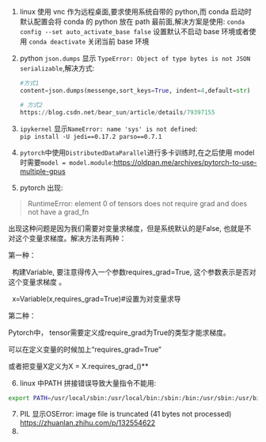 1. linux 使用 vnc 作为远程桌面,要求使用系统自带的 python,而 conda 启动时默认配置会将 conda 的 python 放在 path 最前面,解决方案是使用: `conda config --set auto_activate_base false`  设置默认不启动 base 环境或者使用 `conda deactivate` 关闭当前 base 环境

2. python `json.dumps` 显示 `TypeError: Object of type bytes is not JSON serializable`,解决方式:
	```python
    #方式1
	content=json.dumps(messenge,sort_keys=True, indent=4,default=str)
	
	# 方式2
    https://blog.csdn.net/bear_sun/article/details/79397155
	```

3. `ipykernel` 显示`NameError: name 'sys' is not defined`:   
	`pip install -U jedi==0.17.2 parso==0.7.1`

4. `pytorch`中使用`DistributedDataParallel`进行多卡训练时,在之后使用 model 时需要`model = model.module`:https://oldpan.me/archives/pytorch-to-use-multiple-gpus
5. pytorch 出现: 
> RuntimeError: element 0 of tensors does not require grad and does not have a grad_fn  

出现这种问题是因为我们需要对变量求梯度，但是系统默认的是False, 也就是不对这个变量求梯度。解决方法有两种：

第一种：

  构建Variable, 要注意得传入一个参数requires_grad=True, 这个参数表示是否对这个变量求梯度 。

  x=Variable(x,requires_grad=True)#设置为对变量求导

第二种：

Pytorch中， tensor需要定义成require_grad为True的类型才能求梯度。

可以在定义变量的时候加上“requires_grad=True”

或者把变量X定义为X = X.requires_grad_()**

6. linux 中PATH 拼接错误导致大量指令不能用:
```bash
export PATH=/usr/local/sbin:/usr/local/bin:/sbin:/bin:/usr/sbin:/usr/bin:/root/bin
```
 
 
7. PIL 显示OSError: image file is truncated (41 bytes not processed)
https://zhuanlan.zhihu.com/p/132554622
9. 